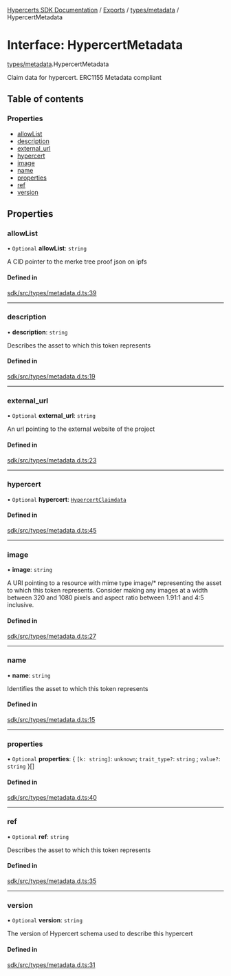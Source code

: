 [Hypercerts SDK Documentation](../README.md) / [Exports](../modules.md) / [types/metadata](../modules/types_metadata.md)
/ HypercertMetadata

# Interface: HypercertMetadata

[types/metadata](../modules/types_metadata.md).HypercertMetadata

Claim data for hypercert. ERC1155 Metadata compliant

## Table of contents

### Properties

- [allowList](types_metadata.HypercertMetadata.md#allowlist)
- [description](types_metadata.HypercertMetadata.md#description)
- [external_url](types_metadata.HypercertMetadata.md#external_url)
- [hypercert](types_metadata.HypercertMetadata.md#hypercert)
- [image](types_metadata.HypercertMetadata.md#image)
- [name](types_metadata.HypercertMetadata.md#name)
- [properties](types_metadata.HypercertMetadata.md#properties)
- [ref](types_metadata.HypercertMetadata.md#ref)
- [version](types_metadata.HypercertMetadata.md#version)

## Properties

### allowList

• `Optional` **allowList**: `string`

A CID pointer to the merke tree proof json on ipfs

#### Defined in

[sdk/src/types/metadata.d.ts:39](https://github.com/Network-Goods/hypercerts/blob/29cf555/sdk/src/types/metadata.d.ts#L39)

---

### description

• **description**: `string`

Describes the asset to which this token represents

#### Defined in

[sdk/src/types/metadata.d.ts:19](https://github.com/Network-Goods/hypercerts/blob/29cf555/sdk/src/types/metadata.d.ts#L19)

---

### external_url

• `Optional` **external_url**: `string`

An url pointing to the external website of the project

#### Defined in

[sdk/src/types/metadata.d.ts:23](https://github.com/Network-Goods/hypercerts/blob/29cf555/sdk/src/types/metadata.d.ts#L23)

---

### hypercert

• `Optional` **hypercert**: [`HypercertClaimdata`](types_metadata.HypercertClaimdata.md)

#### Defined in

[sdk/src/types/metadata.d.ts:45](https://github.com/Network-Goods/hypercerts/blob/29cf555/sdk/src/types/metadata.d.ts#L45)

---

### image

• **image**: `string`

A URI pointing to a resource with mime type image/\* representing the asset to which this token represents. Consider
making any images at a width between 320 and 1080 pixels and aspect ratio between 1.91:1 and 4:5 inclusive.

#### Defined in

[sdk/src/types/metadata.d.ts:27](https://github.com/Network-Goods/hypercerts/blob/29cf555/sdk/src/types/metadata.d.ts#L27)

---

### name

• **name**: `string`

Identifies the asset to which this token represents

#### Defined in

[sdk/src/types/metadata.d.ts:15](https://github.com/Network-Goods/hypercerts/blob/29cf555/sdk/src/types/metadata.d.ts#L15)

---

### properties

• `Optional` **properties**: { `[k: string]`: `unknown`; `trait_type?`: `string` ; `value?`: `string` }[]

#### Defined in

[sdk/src/types/metadata.d.ts:40](https://github.com/Network-Goods/hypercerts/blob/29cf555/sdk/src/types/metadata.d.ts#L40)

---

### ref

• `Optional` **ref**: `string`

Describes the asset to which this token represents

#### Defined in

[sdk/src/types/metadata.d.ts:35](https://github.com/Network-Goods/hypercerts/blob/29cf555/sdk/src/types/metadata.d.ts#L35)

---

### version

• `Optional` **version**: `string`

The version of Hypercert schema used to describe this hypercert

#### Defined in

[sdk/src/types/metadata.d.ts:31](https://github.com/Network-Goods/hypercerts/blob/29cf555/sdk/src/types/metadata.d.ts#L31)
